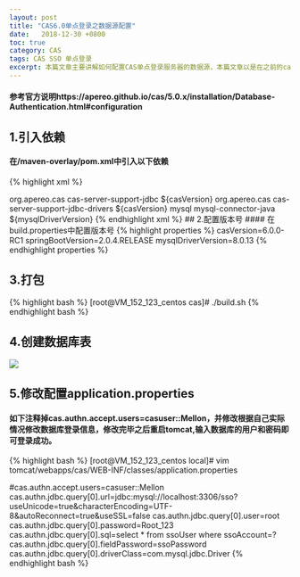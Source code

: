 ```yaml
---
layout: post
title: "CAS6.0单点登录之数据源配置"
date:   2018-12-30 +0800
toc: true
category: CAS
tags: CAS SSO 单点登录
excerpt: 本篇文章主要讲解如何配置CAS单点登录服务器的数据源，本篇文章以是在之前的cas6.0的基础上搭建的。
---
```

#### 参考官方说明https://apereo.github.io/cas/5.0.x/installation/Database-Authentication.html#configuration
## 1.引入依赖
#### 在/maven-overlay/pom.xml中引入以下依赖
{% highlight xml %}
<!-- 用来启用数据库身份验证 -->
<dependency>
    <groupId>org.apereo.cas</groupId>
    <artifactId>cas-server-support-jdbc</artifactId>
    <version>${casVersion}</version>
</dependency>
<!-- 引入JDBC Drivers -->
<dependency>
    <groupId>org.apereo.cas</groupId>
    <artifactId>cas-server-support-jdbc-drivers</artifactId>
    <version>${casVersion}</version>
</dependency>
<!-- 引入mysql -->
<dependency>
<groupId>mysql</groupId>
<artifactId>mysql-connector-java</artifactId>
<version>${mysqlDriverVersion}</version>
    </dependency>
{% endhighlight xml %}
## 2.配置版本号
#### 在build.properties中配置版本号
{% highlight properties %}
casVersion=6.0.0-RC1
springBootVersion=2.0.4.RELEASE
mysqlDriverVersion=8.0.13
{% endhighlight properties %}
	
## 3.打包
{% highlight bash %}
[root@VM_152_123_centos cas]# ./build.sh
{% endhighlight bash %}
	  
## 4.创建数据库表
![]({{site.url}}/img/cas13.png)

## 5.修改配置application.properties
#### 如下注释掉cas.authn.accept.users=casuser::Mellon，并修改根据自己实际情况修改数据库登录信息，修改完毕之后重启tomcat,输入数据库的用户和密码即可登录成功。
{% highlight bash %}
[root@VM_152_123_centos local]# vim tomcat/webapps/cas/WEB-INF/classes/application.properties

#cas.authn.accept.users=casuser::Mellon
cas.authn.jdbc.query[0].url=jdbc:mysql://localhost:3306/sso?useUnicode=true&characterEncoding=UTF-8&autoReconnect=true&useSSL=false
cas.authn.jdbc.query[0].user=root                                          
cas.authn.jdbc.query[0].password=Root_123
cas.authn.jdbc.query[0].sql=select * from ssoUser where ssoAccount=?
cas.authn.jdbc.query[0].fieldPassword=ssoPassword               
cas.authn.jdbc.query[0].driverClass=com.mysql.jdbc.Driver
{% endhighlight bash %}
    
